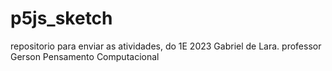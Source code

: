 # p5js_sketch
repositorio para enviar as atividades, do 1E 2023 Gabriel de Lara. professor Gerson Pensamento Computacional
